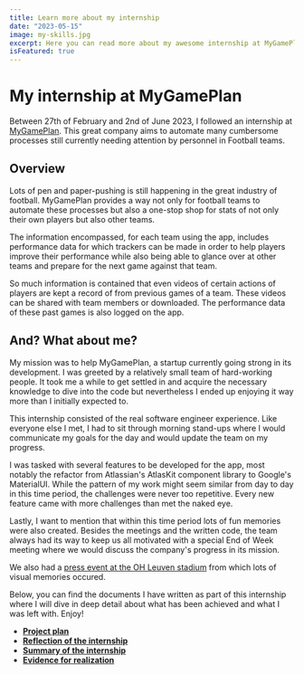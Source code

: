 ```yaml
---
title: Learn more about my internship
date: "2023-05-15"
image: my-skills.jpg
excerpt: Here you can read more about my awesome internship at MyGamePlan.
isFeatured: true
---
```


# My internship at MyGamePlan

Between 27th of February and 2nd of June 2023, I followed an internship at [MyGamePlan](https://www.mygameplan.ai/). This great company aims to automate many cumbersome processes still currently needing attention by personnel in Football teams.

## Overview

Lots of pen and paper-pushing is still happening in the great industry of football. MyGamePlan provides a way not only for football teams to automate these processes but also a one-stop shop for stats of not only their own players but also other teams.

The information encompassed, for each team using the app, includes performance data for which trackers can be made in order to help players improve their performance while also being able to glance over at other teams and prepare for the next game against that team.

So much information is contained that even videos of certain actions of players are kept a record of from previous games of a team. These videos can be shared with team members or downloaded. The performance data of these past games is also logged on the app.

## And? What about me?

My mission was to help MyGamePlan, a startup currently going strong in its development. I was greeted by a relatively small team of hard-working people. It took me a while to get settled in and acquire the necessary knowledge to dive into the code but nevertheless I ended up enjoying it way more than I initially expected to.

This internship consisted of the real software engineer experience. Like everyone else I met, I had to sit through morning stand-ups where I would communicate my goals for the day and would update the team on my progress.

I was tasked with several features to be developed for the app, most notably the refactor from Atlassian's AtlasKit component library to Google's MaterialUI. While the pattern of my work might seem similar from day to day in this time period, the challenges were never too repetitive. Every new feature came with more challenges than met the naked eye.

Lastly, I want to mention that within this time period lots of fun memories were also created. Besides the meetings and the written code, the team always had its way to keep us all motivated with a special End of Week meeting where we would discuss the company's progress in its mission.

We also had a [press event at the OH Leuven stadium](https://www.emerce.nl/wire/dankzij-ai-startup-mygameplan-scoren-alle-voetbalclubs-profvoetballers-voortaan-247-video-analyst-videocoach-data-scientist-maat) from which lots of visual memories occured.

Below, you can find the documents I have written as part of this internship where I will dive in deep detail about what has been achieved and what I was left with. Enjoy!

- **[Project plan](/downloads/ProjectPlan.docx)**
- **[Reflection of the internship](/downloads/Reflection.docx)**
- **[Summary of the internship](/downloads/Summary.docx)**
- **[Evidence for realization](/downloads/EvidenceRealization.docx)**
